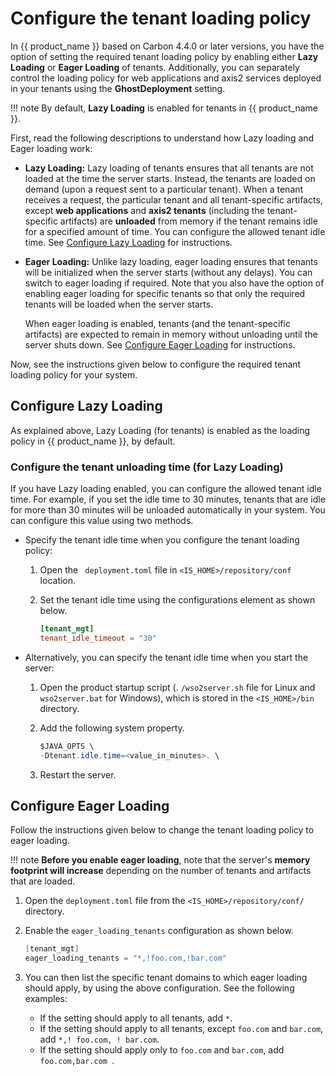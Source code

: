 # Configure the tenant loading policy

In  {{ product_name }} based on Carbon 4.4.0 or later versions, you have the option of setting the required tenant loading policy by enabling either **Lazy Loading** or **Eager Loading** of tenants. Additionally, you can separately control the loading policy for web applications and axis2 services deployed in your tenants using the **GhostDeployment** setting.

!!! note
    By default, **Lazy Loading** is enabled for tenants in {{ product_name }}.

First, read the following descriptions to understand how Lazy loading and Eager loading work:

-   **Lazy Loading:** Lazy loading of tenants ensures that all tenants are not loaded at the time the server starts. Instead, the tenants are loaded on demand (upon a request sent to a particular tenant). When a tenant receives a request, the particular tenant and all tenant-specific artifacts, except **web applications** and **axis2 tenants** (including the tenant-specific artifacts) are **unloaded** from memory if the tenant remains idle for a specified amount of time. You can configure the allowed tenant idle time. See [Configure Lazy Loading](#configure-lazy-loading) for instructions.
      
-   **Eager Loading:** Unlike lazy loading, eager loading ensures that tenants will be initialized when the server starts (without any delays). You can switch to eager loading if required. Note that you also have the option of enabling eager loading for specific tenants so that only the required tenants will be loaded when the server starts.
      
    When eager loading is enabled, tenants (and the tenant-specific artifacts) are expected to remain in memory without unloading until the server shuts down. See [Configure Eager Loading](#configure-eager-loading) for instructions.

Now, see the instructions given below to configure the required tenant loading policy for your system. 


## Configure Lazy Loading

As explained above, Lazy Loading (for tenants) is enabled as the loading policy in  {{ product_name }}, by default.

### Configure the tenant unloading time (for Lazy Loading)

If you have Lazy loading enabled, you can configure the allowed tenant idle time. For example, if you set the idle time to 30 minutes, tenants that are idle for more than 30 minutes will be unloaded automatically in your system. You can configure this value using two methods.

-   Specify the tenant idle time when you configure the tenant loading policy:

    1.  Open the ` deployment.toml` file in `<IS_HOME>/repository/conf`
        location.

    2.  Set the tenant idle time using the configurations element as shown below.

        ``` toml
        [tenant_mgt]
        tenant_idle_timeout = "30"
        ```

-   Alternatively, you can specify the tenant idle time when you start the server:

    1.  Open the product startup script (. ` /wso2server.sh ` file for Linux and ` wso2server.bat ` for Windows), which is stored in the ` <IS_HOME>/bin ` directory.
    2.  Add the following system property.

        ``` java
        $JAVA_OPTS \ 
        -Dtenant.idle.time=<value_in_minutes>. \
        ```

    3.  Restart the server.


## Configure Eager Loading

Follow the instructions given below to change the tenant loading policy to eager loading.

!!! note 
    **Before you enable eager loading**, note that the server's **memory footprint will increase** depending on the number of tenants and artifacts that are loaded.

1.  Open the `deployment.toml` file from the `<IS_HOME>/repository/conf/` directory.

2.  Enable the `eager_loading_tenants` configuration as shown below.

    ``` java
    [tenant_mgt]
    eager_loading_tenants = "*,!foo.com,!bar.com"
    ```

3.  You can then list the specific tenant domains to which eager loading should apply, by using the above configuration. See the following examples:
    -   If the setting should apply to all tenants, add `*`.
    -   If the setting should apply to all tenants, except `foo.com` and `bar.com`, add `*,! foo.com, ! bar.com`.
    -   If the setting should apply only to `foo.com` and `bar.com`, add `foo.com,bar.com `.
